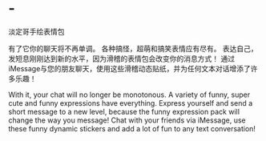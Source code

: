 # -
淡定哥手绘表情包

有了它你的聊天将不再单调。
各种搞怪，超萌和搞笑表情应有尽有。
表达自己，发短息刚刚达到新的水平，因为滑稽的表情包会改变你的消息方式！
通过iMessage与您的朋友聊天，使用这些滑稽动态贴纸，并为任何文本对话增添了许多乐趣！


With it, your chat will no longer be monotonous.
A variety of funny, super cute and funny expressions have everything.
Express yourself and send a short message to a new level, because the funny expression pack will change the way you message!
Chat with your friends via iMessage, use these funny dynamic stickers and add a lot of fun to any text conversation!

